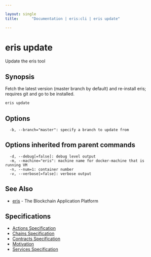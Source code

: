```yaml
---

layout: single
title:      "Documentation | eris:cli | eris update"

---
```


# eris update

Update the eris tool

## Synopsis

Fetch the latest version (master branch by default)
and re-install eris; requires git and go to be installed.

```bash
eris update
```

## Options

```
  -b, --branch="master": specify a branch to update from
```

## Options inherited from parent commands

```
  -d, --debug[=false]: debug level output
  -m, --machine="eris": machine name for docker-machine that is running VM
  -n, --num=1: container number
  -v, --verbose[=false]: verbose output
```

## See Also

* [eris](/docs/documentation/cli/latest/eris/)	 - The Blockchain Application Platform

## Specifications

* [Actions Specification](/docs/documentation/cli/latest/actions_specification/)
* [Chains Specification](/docs/documentation/cli/latest/chains_specification/)
* [Contracts Specification](/docs/documentation/cli/latest/contracts_specification/)
* [Motivation](/docs/documentation/cli/latest/motivation/)
* [Services Specification](/docs/documentation/cli/latest/services_specification/)

